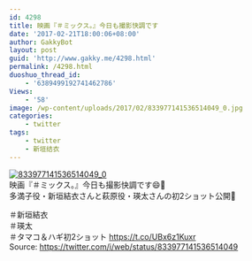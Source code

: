 ```yaml
---
id: 4298
title: 映画『＃ミックス。』今日も撮影快調です
date: '2017-02-21T18:00:06+08:00'
author: GakkyBot
layout: post
guid: 'http://www.gakky.me/4298.html'
permalink: /4298.html
duoshuo_thread_id:
    - '6389499192741462786'
Views:
    - '58'
image: /wp-content/uploads/2017/02/833977141536514049_0.jpg
categories:
    - twitter
tags:
    - twitter
    - 新垣结衣
---
```


[![833977141536514049_0](http://www.yui-aragaki.org/wp-content/uploads/2017/02/833977141536514049_0.jpg)](http://www.yui-aragaki.org/wp-content/uploads/2017/02/833977141536514049_0.jpg)  
映画『＃ミックス。』今日も撮影快調です😄👏  
多満子役・新垣結衣さんと萩原役・瑛太さんの初2ショット公開🌟

＃新垣結衣  
＃瑛太  
＃タマコ＆ハギ初2ショット https://t.co/UBx6z1Kuxr  
Source: <https://twitter.com/i/web/status/833977141536514049>